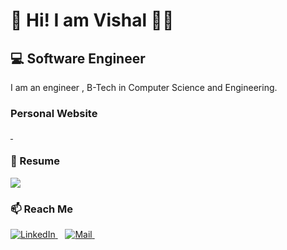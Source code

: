 
# 👋 Hi! I am Vishal  👨‍💻  

<h2>💻 Software Engineer
</h2>
<p align='justify'> 
   I am an engineer , B-Tech in Computer Science and Engineering.
</p>


<!-- <img src="https://img.shields.io/badge/C++ 🟢🟢🟢🟢🟢?&style=flat&logo=cplusplus&logoColor=white" />  -->

### Personal Website
 <a href="https://www.vishaldhiman.in/">
   <img src="https://img.shields.io/badge/vishaldhiman.in-%ff5e1f.svg?&style=flat&logo=probot&logoColor=white" alt="">
</a>&nbsp;&nbsp;

### :page_with_curl: Resume
<a href="https://drive.google.com/drive/folders/1oGaNuTU4QJRT0zmCBjmI0ztx_3DNRjN9?usp=sharing">
   <img src="https://img.shields.io/badge/🔽 Download Resume-005566"/>
</a>

### 📫 Reach Me

<a href="https://www.linkedin.com/in/vishaldhiman28/">
   <img src="https://img.shields.io/badge/LinkedIn-%230077B5.svg?&style=flat&logo=linkedin&logoColor=white" alt="LinkedIn">
</a>&nbsp;&nbsp;
<a href="mailto:me@vishaldhiman.in">
   <img src="https://img.shields.io/badge/Mail-%5541836.svg?&style=flat&logo=Gmail&logoColor=white" alt="Mail">
</a>&nbsp;&nbsp;


<!-- <a href="#"><img src="https://visitor-badge.glitch.me/badge?page_id=vishaldhiman28.vishaldhiman.28"></a> -->


<!--
**vishaldhiman28/vishaldhiman28** is a ✨ _special_ ✨ repository because its `README.md` (this file) appears on your GitHub profile.

Here are some ideas to get you started:

- 🔭 I’m currently working on ...
- 🌱 I’m currently learning ...
- 👯 I’m looking to collaborate on ...
- 🤔 I’m looking for help with ...
- 💬 Ask me about ...
- 
- 😄 Pronouns: ...
- ⚡ Fun fact: ...
-->
